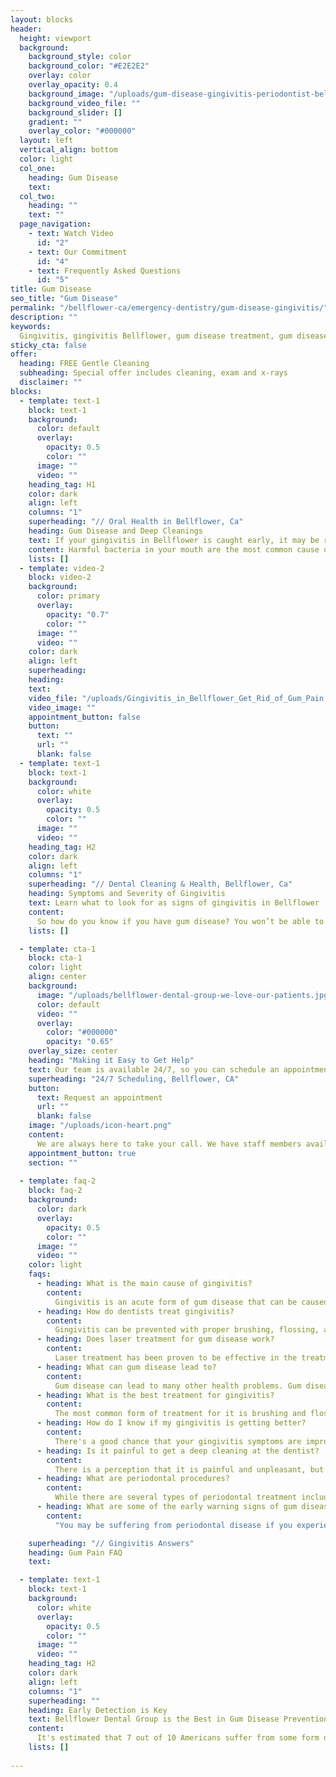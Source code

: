 ```yaml
---
layout: blocks
header:
  height: viewport
  background:
    background_style: color
    background_color: "#E2E2E2"
    overlay: color
    overlay_opacity: 0.4
    background_image: "/uploads/gum-disease-gingivitis-periodontist-bellflower-dental-bellflower-ca-hero.jpg"
    background_video_file: ""
    background_slider: []
    gradient: ""
    overlay_color: "#000000"
  layout: left
  vertical_align: bottom
  color: light
  col_one:
    heading: Gum Disease
    text: 
  col_two:
    heading: ""
    text: ""
  page_navigation:
    - text: Watch Video
      id: "2"
    - text: Our Commitment
      id: "4"
    - text: Frequently Asked Questions
      id: "5"
title: Gum Disease
seo_title: "Gum Disease"
permalink: "/bellflower-ca/emergency-dentistry/gum-disease-gingivitis/"
description: ""
keywords:
  Gingivitis, gingivitis Bellflower, gum disease treatment, gum disease symptoms, signs of gum disease, what is gum disease, gum disease stages, gingivitis treatment, periodontal disease, gum pain, painful swollen gums
sticky_cta: false
offer:
  heading: FREE Gentle Cleaning
  subheading: Special offer includes cleaning, exam and x-rays
  disclaimer: ""
blocks:
  - template: text-1
    block: text-1
    background:
      color: default
      overlay:
        opacity: 0.5
        color: ""
      image: ""
      video: ""
    heading_tag: H1
    color: dark
    align: left
    columns: "1"
    superheading: "// Oral Health in Bellflower, Ca"
    heading: Gum Disease and Deep Cleanings
    text: If your gingivitis in Bellflower is caught early, it may be reversible
    content: Harmful bacteria in your mouth are the most common cause of gum disease. If you are having problems with your gums, such as swelling, bleeding, or infection, those are signs of gingivitis or gum disease. If you are in the developing stages of gum disease in Bellflower, our doctors will suggest a deep cleaning. Often people think of a deep cleaning like a routine teeth cleaning*, but it is actually quite different. A deep cleaning helps get rid of the harmful bacteria, which could potentially affect your jawbone and other support for your teeth, causing you to lose them. Often deep cleanings are separated into a couple of visits in order to clean the affected areas with detail. Because a deep cleaning involves removing tartar below the gum line, it is a completely different approach when compared to regular cleanings. Schedule your appointment with us today or call us for more information on gum disease in Bellflower.
    lists: []
  - template: video-2
    block: video-2
    background:
      color: primary
      overlay:
        opacity: "0.7"
        color: ""
      image: ""
      video: ""
    color: dark
    align: left
    superheading: 
    heading:
    text:
    video_file: "/uploads/Gingivitis_in_Bellflower_Get_Rid_of_Gum_Pain.mp4"
    video_image: ""
    appointment_button: false
    button:
      text: ""
      url: ""
      blank: false
  - template: text-1
    block: text-1
    background:
      color: white
      overlay:
        opacity: 0.5
        color: ""
      image: ""
      video: ""
    heading_tag: H2
    color: dark
    align: left
    columns: "1"
    superheading: "// Dental Cleaning & Health, Bellflower, Ca"
    heading: Symptoms and Severity of Gingivitis
    text: Learn what to look for as signs of gingivitis in Bellflower
    content:
      So how do you know if you have gum disease? You won’t be able to know for sure until our dental professionals at Bellflower Dental Group examine you, however, there are some clear symptoms you should look out for. Classic symptoms include frequent bleeding, swelling, and tenderness of the gums. Also, you may notice your gums are red and tender, and sometimes your gums will recede from your teeth. Another common symptom is bad breath. The bad breath is caused by pockets which may form between your teeth and gums, as that is where food can collect in your mouth. When and if these pockets form, you should seek professional help immediately. Gingivitis can lead to significant problems such as bone loss and losing your teeth. Luckily if you are in the early stages of gum disease, it can be reversed. If you are experiencing any of these symptoms of gingivitis in Bellflower, please give us a call. We want to help you keep your beautiful pearly whites healthy.
    lists: []

  - template: cta-1
    block: cta-1
    color: light
    align: center
    background:
      image: "/uploads/bellflower-dental-group-we-love-our-patients.jpg"
      color: default
      video: ""
      overlay:
        color: "#000000"
        opacity: "0.65"
    overlay_size: center
    heading: "Making it Easy to Get Help"
    text: Our team is available 24/7, so you can schedule an appointment with your favorite dentists in Bellflower
    superheading: "24/7 Scheduling, Bellflower, CA"
    button:
      text: Request an appointment
      url: ""
      blank: false
    image: "/uploads/icon-heart.png"
    content:
      We are always here to take your call. We have staff members available 24/7 to schedule your appointments and give you emergency dental advice. Whether you are in excessive pain or just remembered to schedule your cleaning at 1 a.m. – we are here for you! We are available to answer your questions 24/7. Call us now.
    appointment_button: true
    section: ""
    
  - template: faq-2
    block: faq-2
    background:
      color: dark
      overlay:
        opacity: 0.5
        color: ""
      image: ""
      video: ""
    color: light
    faqs:
      - heading: What is the main cause of gingivitis?
        content:
          Gingivitis is an acute form of gum disease that can be caused by many factors, but the main cause of gingivitis is plaque. Plaque is a sticky film which forms on teeth and contains bacteria. These bacteria are responsible for the irritation and inflammation of the gums. If left untreated, this inflammation may lead to periodontal disease, which has more serious consequences than just bad breath! 
      - heading: How do dentists treat gingivitis?
        content:
          Gingivitis can be prevented with proper brushing, flossing, and dental hygiene practices. Dentists often treat gingivitis with antibiotics or mouthwashes to fight off infection and help control pain levels. 
      - heading: Does laser treatment for gum disease work?
        content:
          Laser treatment has been proven to be effective in the treatment of gum diseases and periodontal disease, with some studies showing that it can reduce inflammation by up to 50%. In addition, laser therapy is also more cost-effective than traditional treatments because it requires fewer visits.
      - heading: What can gum disease lead to?
        content:
          Gum disease can lead to many other health problems. Gum disease is inflammation of the gums and will destroy teeth*, cause bad breath, tooth loss, infections in the bone around your teeth, and may even lead to heart attacks or strokes.
      - heading: What is the best treatment for gingivitis?
        content:
          The most common form of treatment for it is brushing and flossing twice per day, as well as getting regular dental check-ups. However, there are other treatments, such as antibiotics that may be prescribed by your dentist or doctor. Sterilizing toothbrushes can also help reduce bacteria levels in the mouth. 
      - heading: How do I know if my gingivitis is getting better?
        content:
          There's a good chance that your gingivitis symptoms are improving if the inflammation has reduced significantly and bleeding has decreased by 75 percent when brushing or flossing. If you notice tartar accumulating again on your teeth surfaces where it was regularly removed, this may indicate that the severity of your gingivitis symptoms has improved. Finally, if your bad breath has decreased, your gingivitis symptoms have drastically improved.    
      - heading: Is it painful to get a deep cleaning at the dentist?
        content:
          There is a perception that it is painful and unpleasant, but in reality, most dental treatments are painless. When you go for a deep cleaning at your local dentist office, they use anesthesia to numb the area so you don't feel anything. The only time there might be some discomfort would be when they use metal instruments on teeth with decay or gum disease.         
      - heading: What are periodontal procedures?
        content:
          While there are several types of periodontal treatment including scaling and root planing, soft tissue surgery is one of the most popular procedures because it can help reduce bleeding gums and pockets around teeth, which can prevent harmful bacteria from building up between your teeth or below your gum line.          
      - heading: What are some of the early warning signs of gum disease?
        content:
          "You may be suffering from periodontal disease if you experience any of the following symptoms: bleeding gums, swollen gums, persistent bad breath, a foul taste in your mouth, and loose teeth. If you suspect you have this condition, see your dentist, as it will cause a lot more damage and pain if left untreated."         

    superheading: "// Gingivitis Answers"
    heading: Gum Pain FAQ
    text: 

  - template: text-1
    block: text-1
    background:
      color: white
      overlay:
        opacity: 0.5
        color: ""
      image: ""
      video: ""
    heading_tag: H2
    color: dark
    align: left
    columns: "1"
    superheading: ""
    heading: Early Detection is Key
    text: Bellflower Dental Group is the Best in Gum Disease Prevention
    content:
      It's estimated that 7 out of 10 Americans suffer from some form of gum disease. But the sad truth is most people don't even know they have it because symptoms are often mild or unnoticeable at first. The best way to detect this silent threat early on is by visiting your dentist regularly for exams and cleanings. We at Bellflower Dental Group offer state-of-the-art dentistry solutions for gum disease and gingivitis including laser therapy, oral irrigations, deep cleaning procedures, and more.
    lists: []
    
---
```

